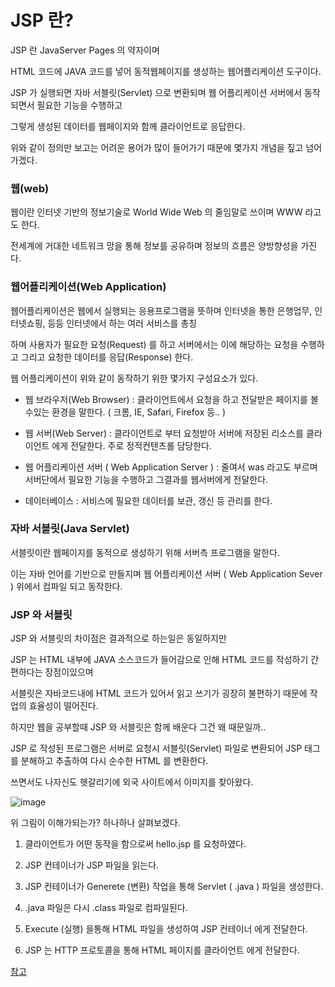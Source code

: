 # JSP 란?

JSP 란 JavaServer Pages 의 약자이며

HTML 코드에 JAVA 코드를 넣어 동적웹페이지를 생성하는 웹어플리케이션 도구이다.

JSP 가 실행되면 자바 서블릿(Servlet) 으로 변환되며 웹 어플리케이션 서버에서 동작되면서 필요한 기능을 수행하고

그렇게 생성된 데이터를 웹페이지와 함께 클라이언트로 응답한다.



위와 같이 정의만 보고는 어려운 용어가 많이 들어가기 때문에 몇가지 개념을 짚고 넘어 가겠다.





### 웹(web)

웹이란 인터넷 기반의 정보기술로 World Wide Web 의 줄임말로 쓰이며 WWW 라고도 한다.

전세계에 거대한 네트워크 망을 통해 정보를 공유하며 정보의 흐름은 양방향성을 가진다.





### 웹어플리케이션(Web Application)

웹어플리케이션은 웹에서 실행되는 응용프로그램을 뜻하며 인터넷을 통한 은행업무, 인터넷쇼핑, 등등 인터넷에서 하는 여러 서비스를 총칭

하며 사용자가 필요한 요청(Request) 를 하고 서버에서는 이에 해당하는 요청을 수행하고 그리고 요청한 데이터를 응답(Response) 한다.



웹 어플리케이션이 위와 같이 동작하기 위한 몇가지 구성요소가 있다.

- 웹 브라우저(Web Browser) : 클라이언트에서 요청을 하고 전달받은 페이지를 볼수있는 환경을 말한다.  ( 크롬, IE, Safari, Firefox 등.. )

- 웹 서버(Web Server)  : 클라이언트로 부터 요청받아 서버에 저장된 리소스를 클라이언트 에게 전달한다. 주로 정적컨텐츠롤 담당한다.

- 웹 어플리케이션 서버 ( Web Application Server ) : 줄여서 was 라고도 부르며 서버단에서 필요한 기능을 수행하고 그결과를 웹서버에게 전달한다.

- 데이터베이스 : 서비스에 필요한 데이터를 보관, 갱신 등 관리를 한다.





### 자바 서블릿(Java Servlet)

서블릿이란 웹페이지를 동적으로 생성하기 위해 서버측 프로그램을 말한다.

이는 자바 언어를 기반으로 만들지며 웹 어플리케이션 서버 ( Web Application Sever ) 위에서 컴파일 되고 동작한다.





### JSP 와 서블릿

JSP 와 서블릿의 차이점은 결과적으로 하는일은 동일하지만

JSP 는 HTML 내부에 JAVA 소스코드가 들어감으로 인해 HTML 코드를 작성하기 간편하다는 장점이있으며

서블릿은 자바코드내에 HTML 코드가 있어서 읽고 쓰기가 굉장히 불편하기 때문에 작업의 효율성이 떨어진다.



하지만 웹을 공부할때 JSP 와 서블릿은 함께 배운다 그건 왜 때문일까..

JSP 로 작성된 프로그램은 서버로 요청시 서블릿(Servlet) 파일로 변환되어 JSP 태그를  분해하고 추출하여 다시 순수한 HTML 를 변환한다.

쓰면서도 나자신도 헷갈리기에 외국 사이트에서 이미지를 찾아왔다.



![image](https://user-images.githubusercontent.com/51654048/206999624-e5bef623-4a27-4029-831d-94e63d04bc08.png)



위 그림이 이해가되는가?  하나하나 살펴보겠다.

1. 클라이언트가 어떤 동작을 함으로써 hello.jsp 를 요청하였다.

2. JSP 컨테이너가 JSP 파일을 읽는다.

3. JSP 컨테이너가 Generete (변환) 작업을 통해 Servlet ( .java )  파일을 생성한다.

4. .java 파일은 다시 .class 파일로 컴파일된다.

5. Execute (실행) 을통해 HTML 파일을 생성하여 JSP 컨테이너 에게 전달한다.

6. JSP 는 HTTP 프로토콜을 통해 HTML 페이지를 클라이언트 에게 전달한다.



[참고](https://javacpro.tistory.com/43)

